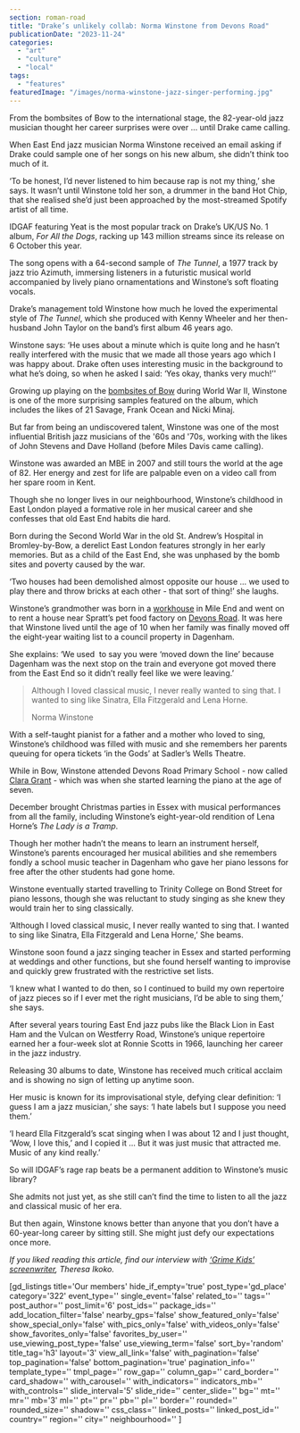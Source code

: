 ```yaml
---
section: roman-road
title: "Drake’s unlikely collab: Norma Winstone from Devons Road"
publicationDate: "2023-11-24"
categories: 
  - "art"
  - "culture"
  - "local"
tags: 
  - "features"
featuredImage: "/images/norma-winstone-jazz-singer-performing.jpg"
---
```


From the bombsites of Bow to the international stage, the 82-year-old jazz musician thought her career surprises were over … until Drake came calling.

When East End jazz musician Norma Winstone received an email asking if Drake could sample one of her songs on his new album, she didn’t think too much of it. 

‘To be honest, I’d never listened to him because rap is not my thing,’ she says. It wasn’t until Winstone told her son, a drummer in the band Hot Chip, that she realised she’d just been approached by the most-streamed Spotify artist of all time.

IDGAF featuring Yeat is the most popular track on Drake’s UK/US No. 1 album, _For All the Dogs_, racking up 143 million streams since its release on 6 October this year. 

The song opens with a 64-second sample of _The Tunnel_, a 1977 track by jazz trio Azimuth, immersing listeners in a futuristic musical world accompanied by lively piano ornamentations and Winstone’s soft floating vocals. 

Drake’s management told Winstone how much he loved the experimental style of _The Tunnel_, which she produced with Kenny Wheeler and her then-husband John Taylor on the band’s first album 46 years ago. 

Winstone says: ‘He uses about a minute which is quite long and he hasn’t really interfered with the music that we made all those years ago which I was happy about. Drake often uses interesting music in the background to what he’s doing, so when he asked I said: ‘Yes okay, thanks very much!’'

Growing up playing on the [bombsites of Bow](https://romanroadlondon.com/blitz-bomb-damage-map-ww2-bow-mile-end-globe-town-fish-island-hackney-wick/) during World War II, Winstone is one of the more surprising samples featured on the album, which includes the likes of 21 Savage, Frank Ocean and Nicki Minaj. 

But far from being an undiscovered talent, Winstone was one of the most influential British jazz musicians of the '60s and '70s, working with the likes of John Stevens and Dave Holland (before Miles Davis came calling). 

Winstone was awarded an MBE in 2007 and still tours the world at the age of 82. Her energy and zest for life are palpable even on a video call from her spare room in Kent. 

Though she no longer lives in our neighbourhood, Winstone’s childhood in East London played a formative role in her musical career and she confesses that old East End habits die hard. 

Born during the Second World War in the old St. Andrew’s Hospital in Bromley-by-Bow, a derelict East London features strongly in her early memories. But as a child of the East End, she was unphased by the bomb sites and poverty caused by the war. 

‘Two houses had been demolished almost opposite our house … we used to play there and throw bricks at each other - that sort of thing!’ she laughs. 

Winstone’s grandmother was born in a [workhouse](https://romanroadlondon.com/stepney-union-workhouse-history/) in Mile End and went on to rent a house near Spratt’s pet food factory on [Devons Road](https://romanroadlondon.com/famous-grime-music-figures-bow-e3-east-end-london/). It was here that Winstone lived until the age of 10 when her family was finally moved off the eight-year waiting list to a council property in Dagenham. 

She explains: ‘We used  to say you were ‘moved down the line’ because Dagenham was the next stop on the train and everyone got moved there from the East End so it didn’t really feel like we were leaving.’ 

> Although I loved classical music, I never really wanted to sing that. I wanted to sing like Sinatra, Ella Fitzgerald and Lena Horne.
> 
> Norma Winstone

With a self-taught pianist for a father and a mother who loved to sing, Winstone’s childhood was filled with music and she remembers her parents queuing for opera tickets ‘in the Gods’ at Sadler’s Wells Theatre. 

While in Bow, Winstone attended Devons Road Primary School - now called [Clara Grant](https://romanroadlondon.com/clara-grant-farthing-bundles-memories/) - which was when she started learning the piano at the age of seven. 

December brought Christmas parties in Essex with musical performances from all the family, including Winstone’s eight-year-old rendition of Lena Horne’s _The Lady is a Tramp_. 

Though her mother hadn’t the means to learn an instrument herself, Winstone’s parents encouraged her musical abilities and she remembers fondly a school music teacher in Dagenham who gave her piano lessons for free after the other students had gone home. 

Winstone eventually started travelling to Trinity College on Bond Street for piano lessons, though she was reluctant to study singing as she knew they would train her to sing classically. 

‘Although I loved classical music, I never really wanted to sing that. I wanted to sing like Sinatra, Ella Fitzgerald and Lena Horne,’ She beams. 

Winstone soon found a jazz singing teacher in Essex and started performing at weddings and other functions, but she found herself wanting to improvise and quickly grew frustrated with the restrictive set lists. 

‘I knew what I wanted to do then, so I continued to build my own repertoire of jazz pieces so if I ever met the right musicians, I’d be able to sing them,’ she says.

After several years touring East End jazz pubs like the Black Lion in East Ham and the Vulcan on Westferry Road, Winstone’s unique repertoire earned her a four-week slot at Ronnie Scotts in 1966, launching her career in the jazz industry. 

Releasing 30 albums to date, Winstone has received much critical acclaim and is showing no sign of letting up anytime soon. 

Her music is known for its improvisational style, defying clear definition: ‘I guess I am a jazz musician,’ she says: ‘I hate labels but I suppose you need them.’ 

‘I heard Ella Fitzgerald’s scat singing when I was about 12 and I just thought, ‘Wow, I love this,’ and I copied it … But it was just music that attracted me. Music of any kind really.’ 

So will IDGAF’s rage rap beats be a permanent addition to Winstone’s music library? 

She admits not just yet, as she still can’t find the time to listen to all the jazz and classical music of her era. 

But then again, Winstone knows better than anyone that you don’t have a 60-year-long career by sitting still. She might just defy our expectations once more. 

_If you liked reading this article, find our interview with_ [_‘Grime Kids’ screenwriter_](https://romanroadlondon.com/bbc-3-grime-kids-tv-series-screenwriter-theresa-ikoko-interview/)_, Theresa Ikoko._ 

\[gd\_listings title='Our members' hide\_if\_empty='true' post\_type='gd\_place' category='322' event\_type='' single\_event='false' related\_to='' tags='' post\_author='' post\_limit='6' post\_ids='' package\_ids='' add\_location\_filter='false' nearby\_gps='false' show\_featured\_only='false' show\_special\_only='false' with\_pics\_only='false' with\_videos\_only='false' show\_favorites\_only='false' favorites\_by\_user='' use\_viewing\_post\_type='false' use\_viewing\_term='false' sort\_by='random' title\_tag='h3' layout='3' view\_all\_link='false' with\_pagination='false' top\_pagination='false' bottom\_pagination='true' pagination\_info='' template\_type='' tmpl\_page='' row\_gap='' column\_gap='' card\_border='' card\_shadow='' with\_carousel='' with\_indicators='' indicators\_mb='' with\_controls='' slide\_interval='5' slide\_ride='' center\_slide='' bg='' mt='' mr='' mb='3' ml='' pt='' pr='' pb='' pl='' border='' rounded='' rounded\_size='' shadow='' css\_class='' linked\_posts='' linked\_post\_id='' country='' region='' city='' neighbourhood='' \]
